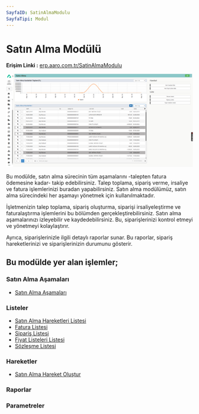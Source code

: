 ```yaml
---
SayfaID: SatinAlmaModulu
SayfaTipi: Modul
---
```


# Satın Alma Modülü

**Erişim Linki :** [erp.aaro.com.tr/SatinAlmaModulu](erp.aaro.com.tr/SatinAlmaModulu)

[![Image](../SatinAlma/satinalma.png)](satinalma)

Bu modülde, satın alma sürecinin tüm aşamalarını -talepten fatura ödemesine kadar- takip edebilirsiniz. Talep toplama, sipariş verme, irsaliye ve fatura işlemlerinizi buradan yapabilirsiniz. Satın alma modülümüz, satın alma sürecindeki her aşamayı yönetmek için kullanılmaktadır.

İşletmenizin talep toplama, sipariş oluşturma, siparişi irsaliyeleştirme ve faturalaştırma işlemlerini bu bölümden gerçekleştirebilirsiniz. Satın alma aşamalarınızı izleyebilir ve kaydedebilirsiniz. Bu, siparişlerinizi kontrol etmeyi ve yönetmeyi kolaylaştırır.

Ayrıca, siparişlerinizle ilgili detaylı raporlar sunar. Bu raporlar, sipariş hareketlerinizi ve siparişlerinizin durumunu gösterir.

## Bu modülde yer alan işlemler;

### Satın Alma Aşamaları

- [Satın Alma Aşamaları](../SatinAlma/SatinAlmaAsamalari.md)

### Listeler 

- [Satın Alma Hareketleri Listesi](../SatinAlma/SatinAlmaHareketleriListesi.md)
- [Fatura Listesi](../SatinAlma/FaturaListesi.md)
- [Sipariş Listesi](../SatinAlma/SiparisListesi.md)
- [Fiyat Listeleri Listesi](../SatinAlma/FiyatListesi.md)
- [Sözleşme Listesi](../SatinAlma/SozlesmeListesi.md)

### Hareketler 

- [Satın Alma Hareket Oluştur](../SatinAlma/SatinAlmaHareketleriListesi.md)



### Raporlar


### Parametreler
